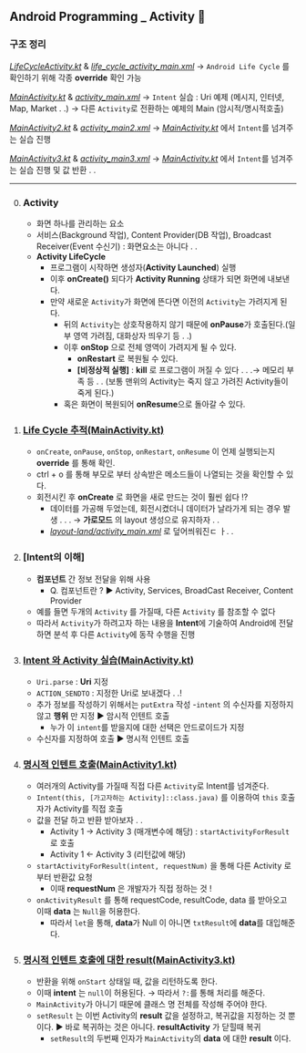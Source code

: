 ## Android Programming _ Activity 🌺

### 구조 정리

*[LifeCycleActivity.kt](./app/src/main/java/com/example/activity/LifeCycleActivity.kt)* & *[life_cycle_activity_main.xml](./app/src/main/res/layout/life_cycle_activity_main.xml)*
    → `Android Life Cycle` 를 확인하기 위해 각종 **override** 확인 가능

*[MainActivity.kt](./app/src/main/java/com/example/activity/MainActivity.kt)* & *[activity_main.xml](./app/src/main/res/layout/activity_main.xml)*
    → `Intent` 실습 : Uri 예제 (메시지, 인터넷, Map, Market . .)
    → 다른 `Activity`로 전환하는 예제의 Main (암시적/명시적호출)

*[MainActivity2.kt](./app/src/main/java/com/example/activity/MainActivity2.kt)* & *[activity_main2.xml](./app/src/main/res/layout/activity_main2.xml)*
    → *[MainActivity.kt](./app/src/main/java/com/example/activity/MainActivity.kt)* 에서 `Intent`를 넘겨주는 실습 진행

*[MainActivity3.kt](./app/src/main/java/com/example/activity/MainActivity3.kt)* & *[activity_main3.xml](./app/src/main/res/layout/activity_main3.xml)*
    → *[MainActivity.kt](./app/src/main/java/com/example/activity/MainActivity.kt)* 에서 `Intent`를 넘겨주는 실습 진행 및 값 반환 . .

---
0. ### Activity
    - 화면 하나를 관리하는 요소
    - 서비스(Background 작업), Content Provider(DB 작업), Broadcast Receiver(Event 수신기) : 화면요소는 아니다 . .
    - **Activity LifeCycle**
        - 프로그램이 시작하면 생성자(**Activity Launched**) 실행
        - 이후 **onCreate()** 되다가 **Activity Running** 상태가 되면 화면에 내보낸다.
        - 만약 새로운 `Activity`가 화면에 뜬다면 이전의 `Activity`는 가려지게 된다.
            - 뒤의 `Activity`는 상호작용하지 않기 때문에 **onPause**가 호출된다.(일부 영역 가려짐, 대화상자 띄우기 등 . .)
            - 이후 **onStop** 으로 전체 영역이 가려지게 될 수 있다.
                - **onRestart** 로 복원될 수 있다.
                - **[비정상적 실행]** : **kill** 로 프로그램이 꺼질 수 있다 . . .→ 메모리 부족 등 . . (보통 맨위의 Activity는 죽지 않고 가려진 Activity들이 죽게 된다.)
            - 혹은 화면이 복원되어 **onResume**으로 돌아갈 수 있다.
1. ### [Life Cycle 추적(MainActivity.kt)](./app/src/main/java/com/example/activity/MainActivity.kt)
    - `onCreate`, `onPause`, `onStop`, `onRestart`, `onResume` 이 언제 실행되는지 **override** 를 통해 확인.
    - ctrl + o 를 통해 부모로 부터 상속받은 메소드들이 나열되는 것을 확인할 수 있다.
    - 회전시킨 후 **onCreate** 로 화면을 새로 만드는 것이 훨씬 쉽다 !?
        - 데이터를 가공해 두었는데, 회전시켰더니 데이터가 날라가게 되는 경우 발생 . . . → **가로모드** 의 layout 생성으로 유지하자 . .
        - *[layout-land/activity_main.xml](./app/src/main/res/layout-land/activity_main.xml)* 로 덮어씌워진ㄷ ㅏ. .
2. ### [Intent의 이해]
    - **컴포넌트** 간 정보 전달을 위해 사용
        - Q. 컴포넌트란 ? ▶ Activity, Services, BroadCast Receiver, Content Provider
    - 예를 들면 두개의 `Activity` 를 가질때, 다른 `Activity` 를 참조할 수 없다
    - 따라서 `Activity`가 하려고자 하는 내용을 **Intent**에 기술하여 Android에 전달하면 분석 후 다른 `Activity`에 동작 수행을 진행
3. ### [Intent 와 Activity 실습(MainActivity.kt)](./app/src/main/java/com/example/activity/MainActivity.kt)
    - `Uri.parse` : **Uri** 지정
    - `ACTION_SENDTO` : 지정한 Uri로 보내겠다 . .!
    - 추가 정보를 작성하기 위해서는 `putExtra` 작성
    -`intent` 의 수신자를 지정하지 않고 **행위** 만 지정 ▶ 암시적 인텐트 호출
        - 누가 이 `intent`를 받을지에 대한 선택은 안드로이드가 지정
    - 수신자를 지정하여 호출 ▶ 명시적 인텐트 호출
4. ### [명시적 인텐트 호출(MainActivity1.kt)](./app/src/main/java/com/example/activity/MainActivity.kt)
    - 여러개의 Activity를 가질때 직접 다른 `Activity`로 Intent를 넘겨준다.
    - `Intent(this, [가고자하는 Activity]::class.java)` 를 이용하여 `this` 호출자가 Activity를 직접 호출
    - 값을 전달 하고 반환 받아보자 . .
        - Activity 1 → Activity 3 (매개변수에 해당) : `startActivityForResult`로 호출
        - Activity 1 ← Activity 3 (리턴값에 해당)
    - `startActivityForResult(intent, requestNum)` 을 통해 다른 Activity 로부터 반환값 요청
        - 이때 **requestNum** 은 개발자가 직접 정하는 것 !
    - `onActivityResult` 를 통해 requestCode, resultCode, data 를 받아오고 이때 **data** 는 `Null`을 허용한다.
        - 따라서 `let`을 통해, **data**가 Null 이 아니면 `txtResult`에 **data**를 대입해준다.
5. ### [명시적 인텐트 호출에 대한 result(MainActivity3.kt)](./app/src/main/java/com/example/activity/MainActivity3.kt)
    - 반환을 위해 `onStart` 상태일 때, 값을 리턴하도록 한다.
    - 이때 **intent** 는 `null`이 허용된다. → 따라서 `?:`를 통해 처리를 해준다.
    - `MainActivity`가 아니기 때문에 클래스 명 전체를 작성해 주어야 한다.
    - `setResult` 는 이번 Activity의 **result** 값을 설정하고, 복귀값을 지정하는 것 뿐이다. ▶ 바로 복귀하는 것은 아니다. **resultActivity** 가 닫힐때 복귀
        - `setResult`의 두번째 인자가 `MainActivity`의 **data** 에 대한 **result** 이다.
